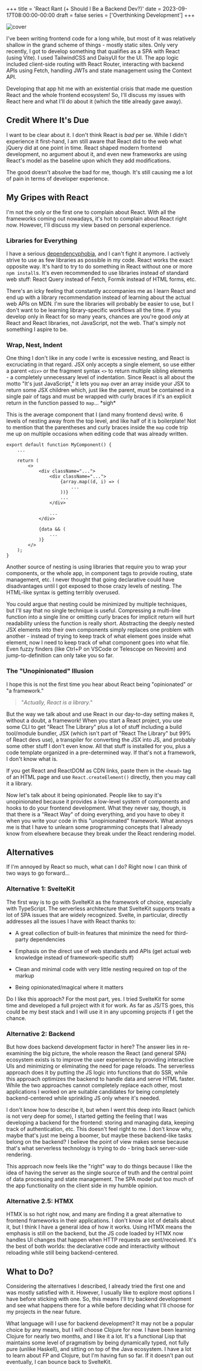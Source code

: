+++
title = 'React Rant (+ Should I Be a Backend Dev?)'
date = 2023-09-17T08:00:00-00:00
draft = false
series = ['Overthinking Development']
+++

![cover](https://i.imgur.com/QAk0myx.png)

I've been writing frontend code for a long while, but most of it was relatively shallow in the grand scheme of things - mostly static sites. Only very recently, I got to develop something that qualifies as a SPA with React (using Vite). I used TailwindCSS and DaisyUI for the UI. The app logic included client-side routing with React Router, interacting with backend APIs using Fetch, handling JWTs and state management using the Context API.

Developing that app hit me with an existential crisis that made me question React and the whole frontend ecosystem! So, I'll discuss my issues with React here and what I'll do about it (which the title already gave away).

## Credit Where It's Due

I want to be clear about it. I don't think React is *bad* per se. While I didn't experience it first-hand, I am still aware that React did to the web what jQuery did at one point in time. React shaped modern frontend development, no argument about it, and even new frameworks are using React's model as the baseline upon which they add modifications.

The good doesn't absolve the bad for me, though. It's still causing me a lot of pain in terms of developer experience.

## My Gripes with React

I'm not the only or the first one to complain about React. With all the frameworks coming out nowadays, it's hot to complain about React right now. However, I'll discuss my view based on personal experience.

### Libraries for Everything

I have a serious [dependencyphobia](https://wipdev.netlify.app/posts/dependencyphobia), and I can't fight it anymore. I actively strive to use as few libraries as possible in my code. React works the exact opposite way. It's hard to try to do something in React without one or more `npm install`s. It's even recommended to use libraries instead of standard web stuff: React Query instead of Fetch, Formik instead of HTML forms, etc.

There's an icky feeling that constantly accompanies me as I learn React and end up with a library recommendation instead of learning about the actual web APIs on MDN. I'm sure the libraries will probably be easier to use, but I don't want to be learning library-specific workflows all the time. If you develop only in React for so many years, chances are you're good *only* at React and React libraries, not JavaScript, not the web. That's simply not something I aspire to be.

### Wrap, Nest, Indent

One thing I don't like in any code I write is excessive nesting, and React is excruciating in that regard. JSX only accepts a single element, so use either a parent `<div>` or the fragment syntax `<>` to return multiple sibling elements - a completely unnecessary level of indentation. Since React is all about the motto "It's just JavaScript," it lets you `map` over an array inside your JSX to return some JSX children which, just like the parent, must be contained in a single pair of tags and must be wrapped with curly braces if it's an explicit return in the function passed to `map`... \*sigh\*

This is the average component that I (and many frontend devs) write. 6 levels of nesting away from the top level, and like half of it is boilerplate! Not to mention that the parentheses and curly braces inside the `map` code trip me up on multiple occasions when editing code that was already written.

```plaintext
export default function MyComponent() {
    ... 

    return (
        <>
            <div className="...">
                <div className="...">
                    {array.map((d, i) => (
                        ...
                    ))}
                    ...
                </div>

                ...
            </div>

            {data && (
                ...
            )}
        </>
    );
}
```

Another source of nesting is using libraries that require you to wrap your components, or the whole app, in component tags to provide routing, state management, etc. I never thought that going declarative could have disadvantages until I got exposed to those crazy levels of nesting. The HTML-like syntax is getting terribly overused.

You could argue that nesting could be minimized by multiple techniques, but I'll say that no single technique is useful. Compressing a multi-line function into a single line or omitting curly braces for implicit return will hurt readability unless the function is really short. Abstracting the deeply nested JSX elements into their own components simply replaces one problem with another - instead of trying to keep track of what element goes inside what element, now I need to keep track of what component goes into what file. Even fuzzy finders (like Ctrl+P on VSCode or Telescope on Neovim) and jump-to-definition can only take you so far.

### The "Unopinionated" Illusion

I hope this is not the first time you hear about React being "opinionated" or "a framework."

> "*Actually, React is a library.*"

But the way we talk about and use React in our day-to-day setting makes it, without a doubt, a framework! When you start a React project, you use some CLI to get "React The Library" plus a lot of stuff including a build tool/module bundler, JSX (which isn't part of "React The Library" but 99% of React devs use), a transpiler for converting the JSX into JS, and probably some other stuff I don't even know. All that stuff is installed for you, plus a code template organized in a pre-determined way. If that's not a framework, I don't know what is.

If you get React and ReactDOM as CDN links, paste them in the `<head>` tag of an HTML page and use `React.createElement()` directly, then you may call it a library.

Now let's talk about it being opinionated. People like to say it's unopinionated because it provides a low-level system of components and hooks to do your frontend development. What they never say, though, is that there is a "React Way" of doing everything, and you have to obey it when you write your code in this "unopinionated" framework. What annoys me is that I have to unlearn some programming concepts that I already know from elsewhere because they break under the React rendering model.

## Alternatives

If I'm annoyed by React so much, what can I do? Right now I can think of two ways to go forward...

### Alternative 1: SvelteKit

The first way is to go with SvelteKit as the framework of choice, especially with TypeScript. The serverless architecture that SvelteKit supports treats a lot of SPA issues that are widely recognized. Svelte, in particular, directly addresses all the issues I have with React thanks to:

* A great collection of built-in features that minimize the need for third-party dependencies
    
* Emphasis on the direct use of web standards and APIs (get actual web knowledge instead of framework-specific stuff)
    
* Clean and minimal code with very little nesting required on top of the markup
    
* Being opinionated/magical where it matters
    

Do I like this approach? For the most part, yes. I tried SvelteKit for some time and developed a full project with it for work. As far as JS/TS goes, this could be my best stack and I will use it in any upcoming projects if I get the chance.

### Alternative 2: Backend

But how does backend development factor in here? The answer lies in re-examining the big picture, the whole reason the React (and general SPA) ecosystem exists is to improve the user experience by providing interactive UIs and minimizing or eliminating the need for page reloads. The serverless approach does it by putting the JS logic into functions that do SSR, while this approach optimizes the backend to handle data and serve HTML faster. While the two approaches cannot completely replace each other, most applications I worked on are suitable candidates for being completely backend-centered while sprinkling JS only where it's needed.

I don't know how to describe it, but when I went this deep into React (which is not very deep for some), I started getting the feeling that I was developing a backend for the frontend: storing and managing data, keeping track of authentication, etc. This doesn't feel right to me. I don't know why, maybe that's just me being a boomer, but maybe these backend-like tasks belong on the backend? I believe the point of view makes sense because that's what serverless technology is trying to do - bring back server-side rendering.

This approach now feels like the "right" way to do things because I like the idea of having the server as the single source of truth and the central point of data processing and state management. The SPA model put too much of the app functionality on the client side in my humble opinion.

### Alternative 2.5: HTMX

HTMX is so hot right now, and many are finding it a great alternative to frontend frameworks in their applications. I don't know a lot of details about it, but I think I have a general idea of how it works. Using HTMX means the emphasis is still on the backend, but the JS code loaded by HTMX now handles UI changes that happen when HTTP requests are sent/received. It's the best of both worlds: the declarative code and interactivity without reloading while still being backend-centered.

## What to Do?

Considering the alternatives I described, I already tried the first one and was mostly satisfied with it. However, I usually like to explore most options I have before sticking with one. So, this means I'll try backend development and see what happens there for a while before deciding what I'll choose for my projects in the near future.

What language will I use for backend development? It may not be a popular choice by any means, but I will choose Clojure for now. I have been learning Clojure for nearly two months, and I like it a lot. It's a functional Lisp that maintains some level of pragmatism by being dynamically typed, not fully pure (unlike Haskell), and sitting on top of the Java ecosystem. I have a lot to learn about FP and Clojure, but I'm having fun so far. If it doesn't pan out eventually, I can bounce back to SvelteKit.
